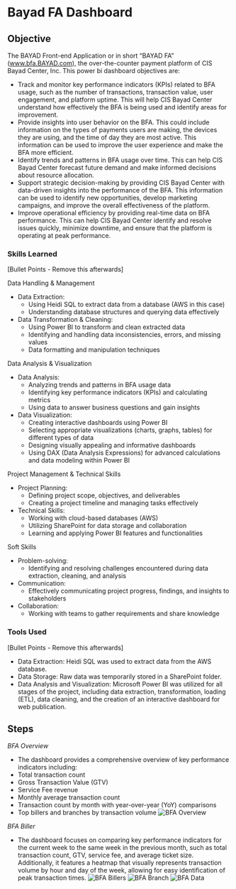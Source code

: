 # Bayad FA Dashboard

## Objective
The BAYAD Front-end Application or in short “BAYAD FA” (www.bfa.BAYAD.com), the over-the-counter payment platform of CIS Bayad Center, Inc. This power bi dashboard objectives are: 

* Track and monitor key performance indicators (KPIs) related to BFA usage, such as the number of transactions, transaction value, user engagement, and platform uptime. This will help CIS Bayad Center understand how effectively the BFA is being used and identify areas for improvement.
* Provide insights into user behavior on the BFA. This could include information on the types of payments users are making, the devices they are using, and the time of day they are most active. This information can be used to improve the user experience and make the BFA more efficient.
* Identify trends and patterns in BFA usage over time. This can help CIS Bayad Center forecast future demand and make informed decisions about resource allocation.
* Support strategic decision-making by providing CIS Bayad Center with data-driven insights into the performance of the BFA. This information can be used to identify new opportunities, develop marketing campaigns, and improve the overall effectiveness of the platform.
* Improve operational efficiency by providing real-time data on BFA performance. This can help CIS Bayad Center identify and resolve issues quickly, minimize downtime, and ensure that the platform is operating at peak performance.

### Skills Learned
[Bullet Points - Remove this afterwards]

Data Handling & Management
* Data Extraction:
  * Using Heidi SQL to extract data from a database (AWS in this case)
  * Understanding database structures and querying data effectively
* Data Transformation & Cleaning:
  * Using Power BI to transform and clean extracted data
  * Identifying and handling data inconsistencies, errors, and missing values
  * Data formatting and manipulation techniques
  
Data Analysis & Visualization  
* Data Analysis:
  * Analyzing trends and patterns in BFA usage data
  * Identifying key performance indicators (KPIs) and calculating metrics
  * Using data to answer business questions and gain insights
* Data Visualization:
  * Creating interactive dashboards using Power BI
  * Selecting appropriate visualizations (charts, graphs, tables) for different types of data
  * Designing visually appealing and informative dashboards
  * Using DAX (Data Analysis Expressions) for advanced calculations and data modeling within Power BI

Project Management & Technical Skills

* Project Planning:
  * Defining project scope, objectives, and deliverables
  * Creating a project timeline and managing tasks effectively
* Technical Skills:
  * Working with cloud-based databases (AWS)
  * Utilizing SharePoint for data storage and collaboration
  * Learning and applying Power BI features and functionalities

Soft Skills

* Problem-solving:
  * Identifying and resolving challenges encountered during data extraction, cleaning, and analysis
* Communication:
  * Effectively communicating project progress, findings, and insights to stakeholders
* Collaboration:
  * Working with teams to gather requirements and share knowledge

### Tools Used
[Bullet Points - Remove this afterwards]

* Data Extraction: Heidi SQL was used to extract data from the AWS database.
* Data Storage: Raw data was temporarily stored in a SharePoint folder.
* Data Analysis and Visualization: Microsoft Power BI was utilized for all stages of the project, including data extraction, transformation, loading (ETL), data cleaning, and the creation of an interactive dashboard for web publication.

## Steps

*BFA Overview*
* The dashboard provides a comprehensive overview of key performance indicators including:
 * Total transaction count
 * Gross Transaction Value (GTV)
 * Service Fee revenue
 * Monthly average transaction count
 * Transaction count by month with year-over-year (YoY) comparisons
 * Top billers and branches by transaction volume
![BFA Overview](https://github.com/user-attachments/assets/6021edc7-6a26-4d51-9212-3800056bfa15)

*BFA Biller*
* The dashboard focuses on comparing key performance indicators for the current week to the same week in the previous month, such as total transaction count, GTV, service fee, and average ticket size. Additionally, it features a heatmap that visually represents transaction volume by hour and day of the week, allowing for easy identification of peak transaction times.
![BFA Billers](https://github.com/user-attachments/assets/854581d5-2821-4afc-9be5-08fc75245c95)
![BFA Branch](https://github.com/user-attachments/assets/e590690a-c93d-49b4-8429-edaa12897fbf)
![BFA Data](https://github.com/user-attachments/assets/0a69732f-97e6-461d-80a1-1fa51bc03c70)




